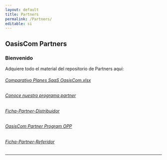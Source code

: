 ```yaml
---
layout: default
title: Partners
permalink: /Partners/
editable: si
---
```


## OasisCom Partners
### Bienvenido

Adquiere todo el material del repositorio de Partners aquí:

###### [Comparativo Planes SaaS OasisCom.xlsx](http://docs.oasiscom.com/Partners/Comparativo-Planes-SaaS-OasisCom.xlsx)  
###### [Conoce nuestro programa partner](http://docs.oasiscom.com/Partners/conoce-nuestro-programa-partner.pdf)  
###### [Ficha-Partner-Distribuidor](http://docs.oasiscom.com/Partners/Ficha-Partner-Distribuidor.pdf)   
###### [OasisCom Partner Program OPP](http://docs.oasiscom.com/Partners/OasisCom-Partner-Program-OPP.pdf)  
###### [Ficha-Partner-Referidor](http://docs.oasiscom.com/Partners/Ficha-Partner-Referidor.pdf)  

---------------------------------------------------------------



